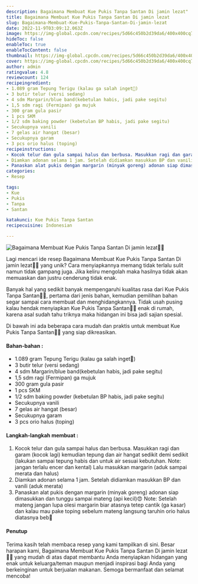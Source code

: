 ```yaml
---
description: Bagaimana Membuat Kue Pukis Tanpa Santan Di jamin lezat"
title: Bagaimana Membuat Kue Pukis Tanpa Santan Di jamin lezat
slug: Bagaimana-Membuat-Kue-Pukis-Tanpa-Santan-Di-jamin-lezat
date: 2022-11-9T03:09:12.063Z
image: https://img-global.cpcdn.com/recipes/5d66c450b2d39da6/400x400cq70/photo.jpg
hideToc: false
enableToc: true
enableTocContent: false
thumbnail: https://img-global.cpcdn.com/recipes/5d66c450b2d39da6/400x400cq70/photo.jpg
cover: https://img-global.cpcdn.com/recipes/5d66c450b2d39da6/400x400cq70/photo.jpg
author: admin
ratingvalue: 4.8
reviewcount: 124
recipeingredient:
- 1.089 gram Tepung Terigu (kalau ga salah inget🤣)
- 3 butir telur (versi sedang)
- 4 sdm Margarin/blue band(kebetulan habis, jadi pake segitu)
- 1,5 sdm ragi (Fermipan) ga mujuk
- 300 gram gula pasir
- 1 pcs SKM
- 1/2 sdm baking powder (kebetulan BP habis, jadi pake segitu)
- Secukupnya vanili
- 7 gelas air hangat (besar)
- Secukupnya garam
- 3 pcs orio halus (toping)
recipeinstructions:
- Kocok telur dan gula sampai halus dan berbusa. Masukkan ragi dan garam (kocok lagi) kemudian tepung dan air hangat sedikit demi sedikit (lakukan sampai tepung habis dan untuk air sesuai kebutuhan. Note: jangan terlalu encer dan kental) Lalu masukkan margarin (aduk sampai merata dan halus)
- Diamkan adonan selama 1 jam. Setelah didiamkan masukkan BP dan vanili (aduk merata)
- Panaskan alat pukis dengan margarin (minyak goreng) adonan siap dimasukkan dan tunggu sampai mateng (api kecil)😍 Note: Setelah mateng jangan lupa olesi margarin biar atasnya tetep cantik (ga kasar) dan kalau mau pake toping sebelum mateng langsung taruhin orio halus diatasnya beb🥰
categories:
- Resep

tags:
- Kue
- Pukis
- Tanpa
- Santan

katakunci: Kue Pukis Tanpa Santan
recipecuisine: Indonesian

---
```


![Bagaimana Membuat Kue Pukis Tanpa Santan Di jamin lezat👩‍🍳](https://img-global.cpcdn.com/recipes/5d66c450b2d39da6/400x400cq70/photo.jpg)

Lagi mencari ide resep Bagaimana Membuat Kue Pukis Tanpa Santan Di jamin lezat👩‍🍳 yang unik? Cara menyiapkannya memang tidak terlalu sulit namun tidak gampang juga. Jika keliru mengolah maka hasilnya tidak akan memuaskan dan justru cenderung tidak enak.

Banyak hal yang sedikit banyak mempengaruhi kualitas rasa dari Kue Pukis Tanpa Santan👩‍🍳, pertama dari jenis bahan, kemudian pemilihan bahan segar sampai cara membuat dan menghidangkannya. Tidak usah pusing kalau hendak menyiapkan Kue Pukis Tanpa Santan👩‍🍳 enak di rumah, karena asal sudah tahu triknya maka hidangan ini bisa jadi sajian spesial.

Di bawah ini ada beberapa cara mudah dan praktis untuk membuat Kue Pukis Tanpa Santan👩‍🍳 yang siap dikreasikan.

<!--inarticleads1-->

#### Bahan-bahan :

- 1.089 gram Tepung Terigu (kalau ga salah inget🤣)
- 3 butir telur (versi sedang)
- 4 sdm Margarin/blue band(kebetulan habis, jadi pake segitu)
- 1,5 sdm ragi (Fermipan) ga mujuk
- 300 gram gula pasir
- 1 pcs SKM
- 1/2 sdm baking powder (kebetulan BP habis, jadi pake segitu)
- Secukupnya vanili
- 7 gelas air hangat (besar)
- Secukupnya garam
- 3 pcs orio halus (toping)

<!--inarticleads2-->

#### Langkah-langkah membuat :

1. Kocok telur dan gula sampai halus dan berbusa. Masukkan ragi dan garam (kocok lagi) kemudian tepung dan air hangat sedikit demi sedikit (lakukan sampai tepung habis dan untuk air sesuai kebutuhan. Note: jangan terlalu encer dan kental) Lalu masukkan margarin (aduk sampai merata dan halus)
1. Diamkan adonan selama 1 jam. Setelah didiamkan masukkan BP dan vanili (aduk merata)
1. Panaskan alat pukis dengan margarin (minyak goreng) adonan siap dimasukkan dan tunggu sampai mateng (api kecil)😍 Note: Setelah mateng jangan lupa olesi margarin biar atasnya tetep cantik (ga kasar) dan kalau mau pake toping sebelum mateng langsung taruhin orio halus diatasnya beb🥰

#### Penutup

Terima kasih telah membaca resep yang kami tampilkan di sini. Besar harapan kami, Bagaimana Membuat Kue Pukis Tanpa Santan Di jamin lezat👩‍🍳 yang mudah di atas dapat membantu Anda menyiapkan hidangan yang enak untuk keluarga/teman maupun menjadi inspirasi bagi Anda yang berkeinginan untuk berjualan makanan. Semoga bermanfaat dan selamat mencoba!